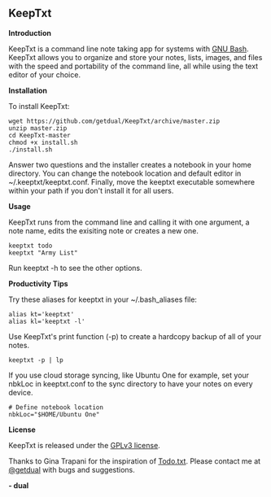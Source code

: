 KeepTxt
-------

**Introduction**

KeepTxt is a command line note taking app for systems with [GNU Bash](https://www.gnu.org/software/bash/). KeepTxt allows you to organize and store your notes, lists, images, and files with the speed and portability of the command line, all while using the text editor of your choice.

**Installation**

To install KeepTxt:

    wget https://github.com/getdual/KeepTxt/archive/master.zip
    unzip master.zip
    cd KeepTxt-master
    chmod +x install.sh
    ./install.sh

Answer two questions and the installer creates a notebook in your home directory. You can change the notebook location and default editor in ~/.keeptxt/keeptxt.conf. Finally, move the keeptxt executable somewhere within your path if you don't install it for all users.

**Usage**

KeepTxt runs from the command line and calling it with one argument, a note name, edits the exisiting note or creates a new one.

    keeptxt todo
    keeptxt "Army List"

Run keeptxt -h to see the other options.

**Productivity Tips**

Try these aliases for keeptxt in your ~/.bash_aliases file:

    alias kt='keeptxt'
    alias kl='keeptxt -l'

Use KeepTxt's print function (-p) to create a hardcopy backup of all of your notes.

    keeptxt -p | lp

If you use cloud storage syncing, like Ubuntu One for example, set your nbkLoc in keeptxt.conf to the sync directory to have your notes on every device.

    # Define notebook location
    nbkLoc="$HOME/Ubuntu One"    

**License**

KeepTxt is released under the [GPLv3 license](https://github.com/getdual/KeepTxt/blob/master/LICENSE).

Thanks to Gina Trapani for the inspiration of [Todo.txt](http://todotxt.com/). Please contact me at [@getdual](https://twitter.com/getdual) with bugs and suggestions.

**- dual**
